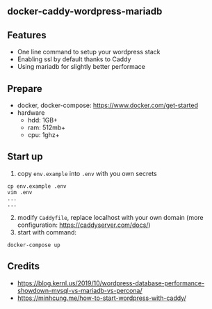 docker-caddy-wordpress-mariadb
---

## Features
- One line command to setup your wordpress stack
- Enabling ssl by default thanks to Caddy
- Using mariadb for slightly better performace

## Prepare
- docker, docker-compose: https://www.docker.com/get-started
- hardware
  - hdd: 1GB+
  - ram: 512mb+
  - cpu: 1ghz+

## Start up
1. copy `env.example` into `.env` with you own secrets
```
cp env.example .env
vim .env
...
...
```
2. modify `Caddyfile`, replace localhost with your own domain (more configuration: https://caddyserver.com/docs/)
3. start with command:
```
docker-compose up
```

## Credits
- https://blog.kernl.us/2019/10/wordpress-database-performance-showdown-mysql-vs-mariadb-vs-percona/
- https://minhcung.me/how-to-start-wordpress-with-caddy/
